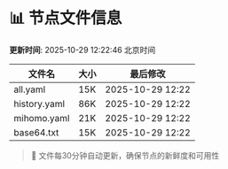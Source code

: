 # 📊 节点文件信息

**更新时间**: 2025-10-29 12:22:46 北京时间

| 文件名 | 大小 | 最后修改 |
|--------|------|----------|
| all.yaml | 15K | 2025-10-29 12:22 |
| history.yaml | 86K | 2025-10-29 12:22 |
| mihomo.yaml | 21K | 2025-10-29 12:22 |
| base64.txt | 15K | 2025-10-29 12:22 |

> 🔄 文件每30分钟自动更新，确保节点的新鲜度和可用性
